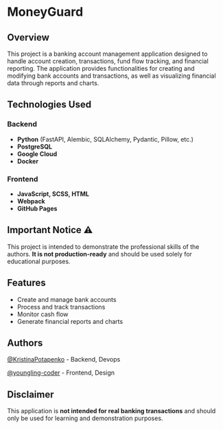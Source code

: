 # MoneyGuard

## Overview
This project is a banking account management application designed to handle account creation, transactions, fund flow tracking, and financial reporting. The application provides functionalities for creating and modifying bank accounts and transactions, as well as visualizing financial data through reports and charts.

## Technologies Used

### Backend
- **Python** (FastAPI, Alembic, SQLAlchemy, Pydantic, Pillow, etc.)
- **PostgreSQL**
- **Google Cloud**
- **Docker**

### Frontend
- **JavaScript, SCSS, HTML**
- **Webpack**
- **GitHub Pages**

## Important Notice ⚠️
This project is intended to demonstrate the professional skills of the authors. **It is not production-ready** and should be used solely for educational purposes.

## Features
- Create and manage bank accounts
- Process and track transactions
- Monitor cash flow
- Generate financial reports and charts

## Authors
[@KristinaPotapenko](https://github.com/KristinaPotapenko) - Backend, Devops

[@youngling-coder](https://github.com/youngling-coder) - Frontend, Design

## Disclaimer
This application is **not intended for real banking transactions** and should only be used for learning and demonstration purposes.


